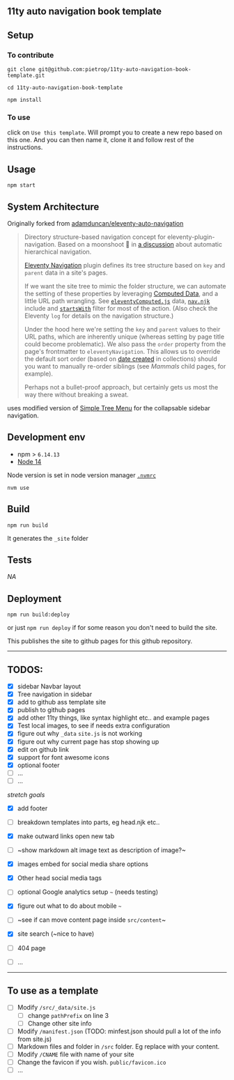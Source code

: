 ## 11ty auto navigation book template

<!-- _One liner + link to confluence page_
_Screenshot of UI - optional_ -->



## Setup

<!-- _stack - optional_
_How to build and run the code/app_ -->

### To contribute 
```
git clone git@github.com:pietrop/11ty-auto-navigation-book-template.git
```
```
cd 11ty-auto-navigation-book-template
```

```
npm install
```

### To use

click on `Use this template`. Will prompt you to create a new repo based on this one. And you can then name it, clone it and follow rest of the instructions.

## Usage

```
npm start
```


## System Architecture

<!-- _High level overview of system architecture_ -->

<!-- ## Documentation

There's a [docs](./docs) folder in this repository.

[docs/notes](./docs/notes) contains dev draft notes on various aspects of the project. This would generally be converted either into ADRs or guides when ready.

[docs/adr](./docs/adr) contains [Architecture Decision Record](https://github.com/joelparkerhenderson/architecture_decision_record).

> An architectural decision record (ADR) is a document that captures an important architectural decision made along with its context and consequences.

We are using [this template for ADR](https://gist.github.com/iaincollins/92923cc2c309c2751aea6f1b34b31d95) -->

Originally forked from [adamduncan/eleventy-auto-navigation](https://github.com/adamduncan/eleventy-auto-navigation)

>Directory structure-based navigation concept for eleventy-plugin-navigation. Based on a moonshoot :rocket: in [a discussion](https://github.com/11ty/eleventy/issues/1171#issuecomment-637038522) about automatic hierarchical navigation.
>
>[Eleventy Navigation](https://www.11ty.dev/docs/plugins/navigation/) plugin defines its tree structure based on `key` and `parent` data in a site's pages.
>
>If we want the site tree to mimic the folder structure, we can automate the setting of these properties by leveraging [Computed Data](https://www.11ty.dev/docs/data-computed/#real-world-example), and a little URL path wrangling. See [`eleventyComputed.js`](https://github.com/adamduncan/eleventy-auto-navigation/blob/main/src/_data/eleventyComputed.js) data, [`nav.njk`](https://github.com/adamduncan/eleventy-auto-navigation/blob/main/src/_includes/components/nav.njk) include and [`startsWith`](https://github.com/adamduncan/eleventy-auto-navigation/blob/main/src/_11ty/filters/startsWith.js) filter for most of the action. (Also check the Eleventy `log` for details on the navigation structure.)
>
>Under the hood here we're setting the `key` and `parent` values to their URL paths, which are inherently unique (whereas setting by page title could become problematic). We also pass the `order` property from the page's frontmatter to `eleventyNavigation`. This allows us to override the default sort order (based on [date created](https://www.11ty.dev/docs/collections/#sorting) in collections) should you want to manually re-order siblings (see _Mammals_ child pages, for example).
>
>Perhaps not a bullet-proof approach, but certainly gets us most the way there without breaking a sweat.

uses modified version of [Simple Tree Menu](http://www.dynamicdrive.com/dynamicindex1/navigate1.htm) for the collapsable sidebar navigation.


## Development env

 <!-- _How to run the development environment_ -->

- npm > `6.14.13`
- [Node 14](https://nodejs.org/docs/latest-v14.x/api)

Node version is set in node version manager [`.nvmrc`](https://github.com/creationix/nvm#nvmrc)

```
nvm use
```


<!-- _Coding style convention ref optional, eg which linter to use_ -->

<!-- _Linting, github pre-push hook - optional_ -->

## Build

<!-- _How to run build_ -->

```
npm run build
```

It generates the `_site` folder

## Tests

<!-- _How to carry out tests_ -->

_NA_

## Deployment

<!-- _How to deploy the code/app into test/staging/production_ -->

```
npm run build:deploy
```

or just `npm run deploy` if for some reason you don't need to build the site.


This publishes the site to github pages for this github repository.

---


## TODOS: 
- [x] sidebar Navbar layout
- [x] Tree navigation in sidebar
- [x] add to github ass template site 
- [x] publish to github pages
- [x] add other 11ty things, like syntax highlight etc.. and example pages 
- [x] Test local images, to see if needs extra configuration 
- [x] figure out why `_data` `site.js` is not working
- [x] figure out why current page has stop showing up
- [x] edit on github link 
- [x] support for font awesome icons
- [x] optional footer
- [ ] ...
- [ ] ...

_stretch goals_
- [x] add footer 
- [ ] breakdown templates into parts, eg head.njk etc..
- [x] make outward links open new tab 
- [ ] ~show markdown alt image text as description of image?~
- [x] images embed for social media share options
- [x] Other head social media tags
- [ ] optional Google analytics setup `~` (needs testing)
- [x] figure out what to do about mobile `~`
- [ ] ~see if can move content page inside `src/content`~
- [x] site search (~nice to have)
- [ ] 404 page 
- [ ] ...


---

## To use as a template
- [ ] Modify `/src/_data/site.js`
  - [ ] change `pathPrefix` on line 3
  - [ ] Change other site info
- [ ] Modify `/manifest.json` (TODO: minfest.json should pull a lot of the info from site.js)
- [ ] Markdown files and folder in `/src` folder. Eg replace with your content.
- [ ] Modify `/CNAME` file with name of your site
- [ ] Change the favicon if you wish. `public/favicon.ico`
- [ ] ...